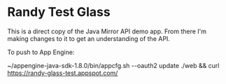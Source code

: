 Randy Test Glass
========================

This is a direct copy of the Java Mirror API demo app.  From there
I'm making changes to it to get an understanding of the API.

To push to App Engine:

~/appengine-java-sdk-1.8.0/bin/appcfg.sh --oauth2 update ./web && curl https://randy-glass-test.appspot.com/


